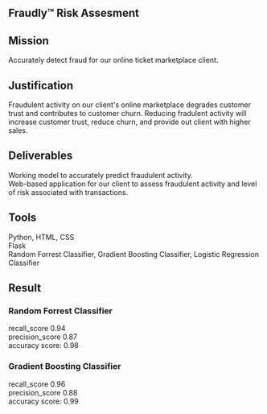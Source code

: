 
## Fraudly:tm: Risk Assesment

## Mission

Accurately detect fraud for our online ticket marketplace client.

## Justification

Fraudulent activity on our client's online marketplace degrades customer trust and contributes to customer churn. Reducing fradulent activity will increase customer trust, reduce churn, and provide out client with higher sales.

## Deliverables

Working model to accurately predict fraudulent activity.<br>
Web-based application for our client to assess fraudulent activity and level of risk associated with transactions.

## Tools
Python, HTML, CSS<br>
Flask<br>
Random Forrest Classifier, Gradient Boosting Classifier, Logistic Regression Classifier 

## Result
### Random Forrest Classifier 
recall_score 0.94<br>
precision_score 0.87<br>
accuracy score: 0.98<br>
   
### Gradient Boosting Classifier
recall_score 0.96<br>
precision_score 0.88<br>
accuracy score: 0.99
   
